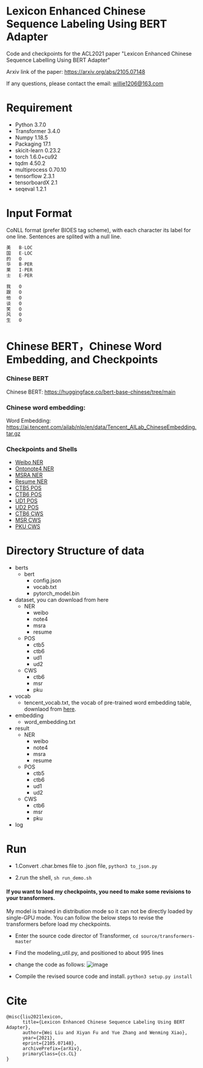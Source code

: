 # Lexicon Enhanced Chinese Sequence Labeling Using BERT Adapter

Code and checkpoints for the ACL2021 paper "Lexicon Enhanced Chinese Sequence Labelling Using BERT Adapter"

Arxiv link of the paper: https://arxiv.org/abs/2105.07148

If any questions, please contact the email: willie1206@163.com

# Requirement

* Python 3.7.0
* Transformer 3.4.0
* Numpy 1.18.5
* Packaging 17.1
* skicit-learn 0.23.2
* torch 1.6.0+cu92
* tqdm 4.50.2
* multiprocess 0.70.10
* tensorflow 2.3.1
* tensorboardX 2.1
* seqeval 1.2.1

# Input Format
CoNLL format (prefer BIOES tag scheme), with each character its label for one line. Sentences are splited with a null line.

```cpp
美   B-LOC  
国   E-LOC  
的   O  
华   B-PER  
莱   I-PER  
士   E-PER  

我   O  
跟   O  
他   O  
谈   O  
笑   O  
风   O  
生   O   
```

# Chinese BERT，Chinese Word Embedding, and Checkpoints
### Chinese BERT

Chinese BERT: https://huggingface.co/bert-base-chinese/tree/main <!--https://cdn.huggingface.co/bert-base-chinese-pytorch_model.bin-->

### Chinese word embedding: 

Word Embedding: https://ai.tencent.com/ailab/nlp/en/data/Tencent_AILab_ChineseEmbedding.tar.gz

### Checkpoints and Shells

* [Weibo NER](https://drive.google.com/file/d/1HP-Fc06dMN1jqxoRivLwtAJvQm3MG64Y/view?usp=sharing)
* [Ontonote4 NER](https://drive.google.com/file/d/1Tr_G-aK32cCfeJXd8f3mAU9reo-KHRKu/view?usp=sharing)
* [MSRA NER](https://drive.google.com/file/d/1QsTiTPovvrhQ-xxSbRh9DV45-svCcWNH/view?usp=sharing)
* [Resume NER](https://drive.google.com/file/d/1ES8uMSAq3pE8MRpiOBKYNWr0qXq9j93r/view?usp=sharing)
* [CTB5 POS](https://drive.google.com/file/d/1RJ6ovZXFKFNhwMXaQ5HQiJDvG9boxxin/view?usp=sharing)
* [CTB6 POS](https://drive.google.com/file/d/1J16IbWxW1Rbx5ycDPw7JWWxzjpeFDJbN/view?usp=sharing)
* [UD1 POS](https://drive.google.com/file/d/1ic1OTCdskn7P8QDPSfyxy_o5ouPXQ06o/view?usp=sharing)
* [UD2 POS](https://drive.google.com/file/d/1F0EL5YV7tGkYqDATXXhVDUFVoj9z-oVK/view?usp=sharing)
* [CTB6 CWS](https://drive.google.com/file/d/1FahANYMK27uVwinBvY6SXubSzVAdaYqC/view?usp=sharing)
* [MSR CWS](https://drive.google.com/file/d/1EtHv3bv9bYVLbXg-YrnsGV-BiVLVVBs-/view?usp=sharing)
* [PKU CWS](https://drive.google.com/file/d/117Rb-JvQiLpSlbrWTebZW9Y4dDf-I0sR/view?usp=sharing)

# Directory Structure of data

* berts
    * bert
        * config.json
        * vocab.txt
        * pytorch_model.bin 
* dataset, you can download from here <!--[here](https://drive.google.com/file/d/1jeZu6vczASCaClmC6pLO_o7NOHm5_TVD/view?usp=sharing) -->
    * NER
        * weibo
        * note4
        * msra
        * resume 
    * POS
        * ctb5
        * ctb6
        * ud1
        * ud2 
    * CWS  
        * ctb6
        * msr
        * pku 
* vocab
    * tencent_vocab.txt, the vocab of pre-trained word embedding table, downlaod from [here](https://drive.google.com/file/d/1UmtbCSPVrXBX_y4KcovCknJFu9bXXp12/view?usp=sharing). 
* embedding
    * word_embedding.txt 
* result
    * NER
        * weibo
        * note4
        * msra
        * resume 
    * POS
        * ctb5
        * ctb6
        * ud1
        * ud2 
    * CWS  
        * ctb6
        * msr
        * pku 
* log

# Run

* 1.Convert .char.bmes file to .json file, `python3 to_json.py`

* 2.run the shell, `sh run_demo.sh`



#### If you want to load my checkpoints, you need to make some revisions to your transformers.

My model is trained in distribution mode so it can not be directly loaded by single-GPU mode. You can follow the below steps to revise the transformers before load my checkpoints.

* Enter the source code director of Transformer, `cd source/transformers-master`
* Find the modeling_util.py, and positioned to about 995 lines
* change the code as follows:
![image](https://user-images.githubusercontent.com/34615810/119770324-9bc7f980-beee-11eb-9547-9e0e9b1c3180.png)

* Compile the revised source code and install. `python3 setup.py install`


# Cite
```
@misc{liu2021lexicon,
      title={Lexicon Enhanced Chinese Sequence Labeling Using BERT Adapter}, 
      author={Wei Liu and Xiyan Fu and Yue Zhang and Wenming Xiao},
      year={2021},
      eprint={2105.07148},
      archivePrefix={arXiv},
      primaryClass={cs.CL}
}
```
